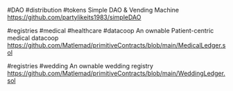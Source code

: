 #DAO #distribution #tokens 
Simple DAO & Vending Machine
https://github.com/partylikeits1983/simpleDAO

#registries #medical #healthcare #datacoop
An ownable Patient-centric medical datacoop 
https://github.com/Matlemad/primitiveContracts/blob/main/MedicalLedger.sol

#registries #wedding
An ownable wedding registry
https://github.com/Matlemad/primitiveContracts/blob/main/WeddingLedger.sol
